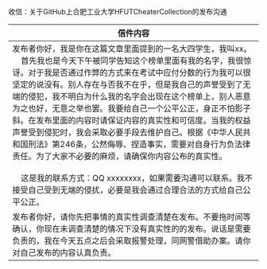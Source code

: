 收信：关于GitHub上合肥工业大学HFUTCheaterCollection的发布沟通

| 信件内容 |
| --- |
| 发布者你好，我是你在这篇文章里面提到的一名大四学生，我叫xx。<br/>    首先我也是今天下午被同学告知这个榜单里面有我的名字，我很惊讶。对于我是否通过作弊的方式来在考试中应付分数的行为我可以很坚定的说没有。别人存在与否我不在乎，但是我自己的声誉受到了无端的侵犯，我不明白为什么我的名字会出现在这个榜单上，别人恶意为之也好，无意之举也罢。我要给自己一个公平公正，身正不怕影子斜。在发布里面的内容时请保证内容的真实性和可信度。当我的权益声誉受到侵犯时，我会采取必要手段去维护自己。根据《中华人民共和国刑法》第246条，公然侮辱、捏造事实，需要对自身行为负法律责任。为了大家不必要的麻烦，请确保你内容公布的真实性。<br/><br/>    这是我的联系方式：QQ xxxxxxxx，如果需要沟通可以联系。我不接受自己受到无端的侵扰，必要是我会通过合理合法的方式给自己公平公正。 |
| 发布者你好，请你先把事情的真实性调查清楚在发布。不要拖时间等确认，你现在未调查清楚的情况下没有真实性的的发布。说话是需要负责的，我在今天五点之后会采取报警处理，同网警借助办案。请你对自己发布的内容认真负责。 |

